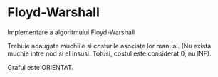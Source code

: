 # Floyd-Warshall

Implementare a algoritmului Floyd-Warshall

Trebuie adaugate muchiile si costurile asociate lor manual.
(Nu exista muchie intre nod si el insusi. Totusi, costul este considerat 0, nu INF).

Graful este ORIENTAT.

